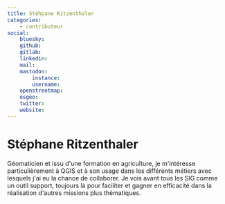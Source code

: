 ```yaml
---
title: Stéhpane Ritzenthaler
categories:
    - contributeur
social:
    bluesky:
    github:
    gitlab:
    linkedin:
    mail:
    mastodon:
        instance:
        username:
    openstreetmap:
    osgeo:
    twitter:
    website:
---
```


# Stéphane Ritzenthaler

<!-- --8<-- [start:author-sign-block] -->

Géomaticien et issu d'une formation en agriculture, je m'intéresse particulièrement à QGIS et à son usage dans les différents métiers avec lesquels j'ai eu la chance de collaborer.
Je vois avant tous les SIG comme un outil support, toujours là pour faciliter et gagner en efficacité dans la réalisation d'autres missions plus thématiques.

<!-- --8<-- [end:author-sign-block] -->
